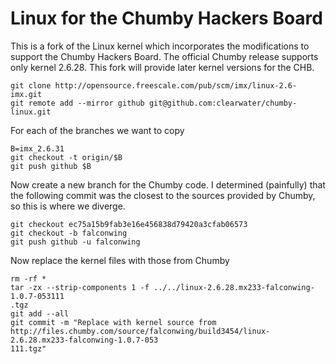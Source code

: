Linux for the Chumby Hackers Board
==================================

This is a fork of the Linux kernel which incorporates
the modifications to support the Chumby Hackers Board.
The official Chumby release supports only kernel 2.6.28.
This fork will provide later kernel versions for the CHB.

```
git clone http://opensource.freescale.com/pub/scm/imx/linux-2.6-imx.git
git remote add --mirror github git@github.com:clearwater/chumby-linux.git
```

For each of the branches we want to copy
```
B=imx_2.6.31
git checkout -t origin/$B
git push github $B
```

Now create a new branch for the Chumby code.
I determined (painfully) that the following commit
was the closest to the sources provided by Chumby, so
this is where we diverge.

```
git checkout ec75a15b9fab3e16e456838d79420a3cfab06573
git checkout -b falconwing 
git push github -u falconwing
```

Now replace the kernel files with those from Chumby
```
rm -rf *
tar -zx --strip-components 1 -f ../../linux-2.6.28.mx233-falconwing-1.0.7-053111
.tgz
git add --all
git commit -m "Replace with kernel source from http://files.chumby.com/source/falconwing/build3454/linux-2.6.28.mx233-falconwing-1.0.7-053
111.tgz"
```
